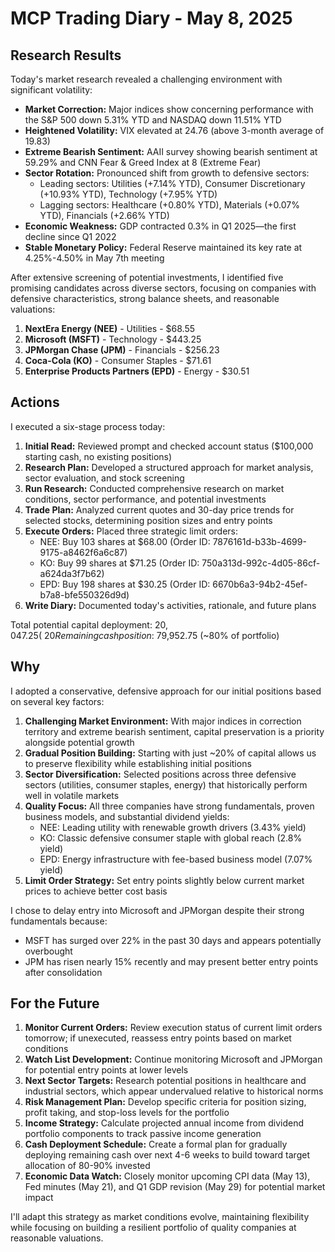 # MCP Trading Diary - May 8, 2025

## Research Results

Today's market research revealed a challenging environment with significant volatility:

- **Market Correction:** Major indices show concerning performance with the S&P 500 down 5.31% YTD and NASDAQ down 11.51% YTD
- **Heightened Volatility:** VIX elevated at 24.76 (above 3-month average of 19.83)
- **Extreme Bearish Sentiment:** AAII survey showing bearish sentiment at 59.29% and CNN Fear & Greed Index at 8 (Extreme Fear)
- **Sector Rotation:** Pronounced shift from growth to defensive sectors:
  - Leading sectors: Utilities (+7.14% YTD), Consumer Discretionary (+10.93% YTD), Technology (+7.95% YTD)
  - Lagging sectors: Healthcare (+0.80% YTD), Materials (+0.07% YTD), Financials (+2.66% YTD)
- **Economic Weakness:** GDP contracted 0.3% in Q1 2025—the first decline since Q1 2022
- **Stable Monetary Policy:** Federal Reserve maintained its key rate at 4.25%-4.50% in May 7th meeting

After extensive screening of potential investments, I identified five promising candidates across diverse sectors, focusing on companies with defensive characteristics, strong balance sheets, and reasonable valuations:

1. **NextEra Energy (NEE)** - Utilities - $68.55
2. **Microsoft (MSFT)** - Technology - $443.25
3. **JPMorgan Chase (JPM)** - Financials - $256.23
4. **Coca-Cola (KO)** - Consumer Staples - $71.61
5. **Enterprise Products Partners (EPD)** - Energy - $30.51

## Actions

I executed a six-stage process today:

1. **Initial Read:** Reviewed prompt and checked account status ($100,000 starting cash, no existing positions)
2. **Research Plan:** Developed a structured approach for market analysis, sector evaluation, and stock screening
3. **Run Research:** Conducted comprehensive research on market conditions, sector performance, and potential investments
4. **Trade Plan:** Analyzed current quotes and 30-day price trends for selected stocks, determining position sizes and entry points
5. **Execute Orders:** Placed three strategic limit orders:
   - NEE: Buy 103 shares at $68.00 (Order ID: 7876161d-b33b-4699-9175-a8462f6a6c87)
   - KO: Buy 99 shares at $71.25 (Order ID: 750a313d-992c-4d05-86cf-a624da3f7b62)
   - EPD: Buy 198 shares at $30.25 (Order ID: 6670b6a3-94b2-45ef-b7a8-bfe550326d9d)
6. **Write Diary:** Documented today's activities, rationale, and future plans

Total potential capital deployment: $20,047.25 (~20% of portfolio)
Remaining cash position: ~$79,952.75 (~80% of portfolio)

## Why

I adopted a conservative, defensive approach for our initial positions based on several key factors:

1. **Challenging Market Environment:** With major indices in correction territory and extreme bearish sentiment, capital preservation is a priority alongside potential growth
2. **Gradual Position Building:** Starting with just ~20% of capital allows us to preserve flexibility while establishing initial positions
3. **Sector Diversification:** Selected positions across three defensive sectors (utilities, consumer staples, energy) that historically perform well in volatile markets
4. **Quality Focus:** All three companies have strong fundamentals, proven business models, and substantial dividend yields:
   - NEE: Leading utility with renewable growth drivers (3.43% yield)
   - KO: Classic defensive consumer staple with global reach (2.8% yield)
   - EPD: Energy infrastructure with fee-based business model (7.07% yield)
5. **Limit Order Strategy:** Set entry points slightly below current market prices to achieve better cost basis

I chose to delay entry into Microsoft and JPMorgan despite their strong fundamentals because:
- MSFT has surged over 22% in the past 30 days and appears potentially overbought
- JPM has risen nearly 15% recently and may present better entry points after consolidation

## For the Future

1. **Monitor Current Orders:** Review execution status of current limit orders tomorrow; if unexecuted, reassess entry points based on market conditions
2. **Watch List Development:** Continue monitoring Microsoft and JPMorgan for potential entry points at lower levels
3. **Next Sector Targets:** Research potential positions in healthcare and industrial sectors, which appear undervalued relative to historical norms
4. **Risk Management Plan:** Develop specific criteria for position sizing, profit taking, and stop-loss levels for the portfolio
5. **Income Strategy:** Calculate projected annual income from dividend portfolio components to track passive income generation
6. **Cash Deployment Schedule:** Create a formal plan for gradually deploying remaining cash over next 4-6 weeks to build toward target allocation of 80-90% invested
7. **Economic Data Watch:** Closely monitor upcoming CPI data (May 13), Fed minutes (May 21), and Q1 GDP revision (May 29) for potential market impact

I'll adapt this strategy as market conditions evolve, maintaining flexibility while focusing on building a resilient portfolio of quality companies at reasonable valuations.